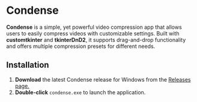 # Condense

**Condense** is a simple, yet powerful video compression app that allows users to easily compress videos with customizable settings. Built with **customtkinter** and **tkinterDnD2**, it supports drag-and-drop functionality and offers multiple compression presets for different needs.

## Installation
1. **Download** the latest Condense release for Windows from the [Releases page.](https://github.com/TheCondenseTeam/condense/releases/tag/0.3.0)
4. **Double-click** `condense.exe` to launch the application.
